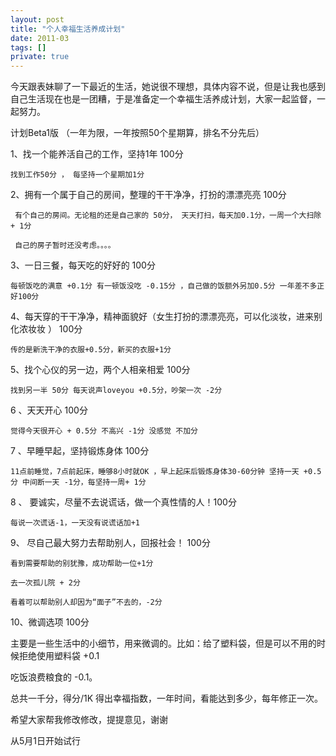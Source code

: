 ```yaml
---
layout: post
title: "个人幸福生活养成计划"
date: 2011-03
tags: []
private: true
---
```


今天跟表妹聊了一下最近的生活，她说很不理想，具体内容不说，但是让我也感到自己生活现在也是一团糟，于是准备定一个幸福生活养成计划，大家一起监督，一起努力。


计划Beta1版 （一年为限，一年按照50个星期算，排名不分先后）

1、找一个能养活自己的工作，坚持1年   100分

    找到工作50分 ， 每坚持一个星期加1分

2、拥有一个属于自己的房间，整理的干干净净，打扮的漂漂亮亮   100分

     有个自己的房间。无论租的还是自己家的 50分， 天天打扫，每天加0.1分，一周一个大扫除 + 1分

     自己的房子暂时还没考虑。。。。

3、一日三餐，每天吃的好好的   100分

    每顿饭吃的满意 +0.1分 有一顿饭没吃 -0.15分 ，自己做的饭额外另加0.5分 一年差不多正好100分

4、每天穿的干干净净，精神面貌好（女生打扮的漂漂亮亮，可以化淡妆，进来别化浓妆妆 ） 100分

    传的是新洗干净的衣服+0.5分，新买的衣服+1分

5、找个心仪的另一边，两个人相亲相爱 100分

    找到另一半 50分 每天说声loveyou +0.5分，吵架一次 -2分

6 、天天开心 100分

    觉得今天很开心 + 0.5分 不高兴 -1分 没感觉 不加分

7 、早睡早起，坚持锻炼身体 100分

    11点前睡觉，7点前起床，睡够8小时就OK ，早上起床后锻炼身体30-60分钟 坚持一天 +0.5分 中间断一天 -1分，每坚持一周+ 1分


8 、 要诚实，尽量不去说谎话，做一个真性情的人！100分

    每说一次谎话-1，一天没有说谎话加+1

9、 尽自己最大努力去帮助别人，回报社会！ 100分

    看到需要帮助的别犹豫，成功帮助一位+1分

    去一次孤儿院 + 2分

    看着可以帮助别人却因为“面子”不去的，-2分

10、微调选项 100分

   主要是一些生活中的小细节，用来微调的。比如：给了塑料袋，但是可以不用的时候拒绝使用塑料袋 +0.1

  吃饭浪费粮食的 -0.1。


总共一千分，得分/1K 得出幸福指数，一年时间，看能达到多少，每年修正一次。


希望大家帮我修改修改，提提意见，谢谢

从5月1日开始试行
